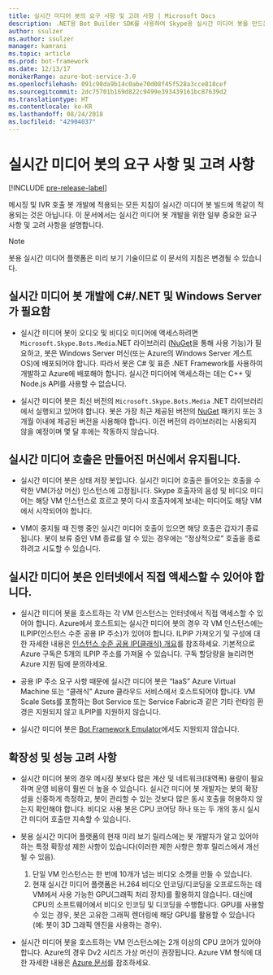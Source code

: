 ```yaml
---
title: 실시간 미디어 봇의 요구 사항 및 고려 사항 | Microsoft Docs
description: .NET용 Bot Builder SDK를 사용하여 Skype용 실시간 미디어 봇을 만드는 작업에 관련된 중요한 요구 사항과 고려 사항을 살펴봅니다.
author: ssulzer
ms.author: ssulzer
manager: kamrani
ms.topic: article
ms.prod: bot-framework
ms.date: 12/13/17
monikerRange: azure-bot-service-3.0
ms.openlocfilehash: 091c90da9b14c0abe70d08f45f528a3cce818cef
ms.sourcegitcommit: 2dc75701b169d822c9499e393439161bc87639d2
ms.translationtype: HT
ms.contentlocale: ko-KR
ms.lasthandoff: 08/24/2018
ms.locfileid: "42904037"
---
```

# <a name="requirements-and-considerations-for-real-time-media-bots"></a>실시간 미디어 봇의 요구 사항 및 고려 사항

[!INCLUDE [pre-release-label](../includes/pre-release-label-v3.md)]

메시징 및 IVR 호출 봇 개발에 적용되는 모든 지침이 실시간 미디어 봇 빌드에 똑같이 적용되는 것은 아닙니다. 이 문서에서는 실시간 미디어 봇 개발을 위한 일부 중요한 요구 사항 및 고려 사항을 설명합니다. 

> [!NOTE]
> 봇용 실시간 미디어 플랫폼은 미리 보기 기술이므로 이 문서의 지침은 변경될 수 있습니다.

## <a name="real-time-media-bot-development-requires-cnet-and-windows-server"></a>실시간 미디어 봇 개발에 C#/.NET 및 Windows Server가 필요함

- 실시간 미디어 봇이 오디오 및 비디오 미디어에 액세스하려면 `Microsoft.Skype.Bots.Media`.NET 라이브러리 (<a href="https://www.nuget.org/" target="_blank">NuGet</a>을 통해 사용 가능)가 필요하고, 봇은 Windows Server 머신(또는 Azure의 Windows Server 게스트 OS)에 배포되어야 합니다. 따라서 봇은 C# 및 표준 .NET Framework를 사용하여 개발하고 Azure에 배포해야 합니다. 실시간 미디어에 액세스하는 데는 C++ 및 Node.js API를 사용할 수 없습니다.

- 실시간 미디어 봇은 최신 버전의 `Microsoft.Skype.Bots.Media` .NET 라이브러리에서 실행되고 있어야 합니다. 봇은 가장 최근 제공된 버전의 <a href="https://www.nuget.org/" target="_blank">NuGet</a> 패키지 또는 3개월 이내에 제공된 버전을 사용해야 합니다. 이전 버전의 라이브러리는 사용되지 않을 예정이며 몇 달 후에는 작동하지 않습니다.

## <a name="real-time-media-calls-stay-on-the-machine-where-they-were-created"></a>실시간 미디어 호출은 만들어진 머신에서 유지됩니다.

- 실시간 미디어 봇은 상태 저장 봇입니다. 실시간 미디어 호출은 들어오는 호출을 수락한 VM(가상 머신) 인스턴스에 고정됩니다. Skype 호출자의 음성 및 비디오 미디어는 해당 VM 인스턴스로 흐르고 봇이 다시 호출자에게 보내는 미디어도 해당 VM에서 시작되어야 합니다.

- VM이 중지될 때 진행 중인 실시간 미디어 호출이 있으면 해당 호출은 갑자기 종료됩니다. 봇이 보류 중인 VM 종료를 알 수 있는 경우에는 “정상적으로” 호출을 종료하려고 시도할 수 있습니다.

## <a name="real-time-media-bots-must-be-directly-accessible-on-the-internet"></a>실시간 미디어 봇은 인터넷에서 직접 액세스할 수 있어야 합니다.

- 실시간 미디어 봇을 호스트하는 각 VM 인스턴스는 인터넷에서 직접 액세스할 수 있어야 합니다. Azure에서 호스트되는 실시간 미디어 봇의 경우 각 VM 인스턴스에는 ILPIP(인스턴스 수준 공용 IP 주소)가 있어야 합니다. ILPIP 가져오기 및 구성에 대한 자세한 내용은 <a href="/azure/virtual-network/virtual-networks-instance-level-public-ip" target="_blank">인스턴스 수준 공용 IP(클래식) 개요</a>를 참조하세요. 기본적으로 Azure 구독은 5개의 ILPIP 주소를 가져올 수 있습니다. 구독 할당량을 늘리려면 Azure 지원 팀에 문의하세요.

- 공용 IP 주소 요구 사항 때문에 실시간 미디어 봇은 “IaaS” Azure Virtual Machine 또는 “클래식” Azure 클라우드 서비스에서 호스트되어야 합니다. VM Scale Sets를 포함하는 Bot Service 또는 Service Fabric과 같은 기타 런타임 환경은 지원되지 않고 ILPIP를 지원하지 않습니다.

- 실시간 미디어 봇은 [Bot Framework Emulator](../bot-service-debug-emulator.md)에서도 지원되지 않습니다.

## <a name="scalability-and-performance-considerations"></a>확장성 및 성능 고려 사항

- 실시간 미디어 봇의 경우 메시징 봇보다 많은 계산 및 네트워크(대역폭) 용량이 필요하며 운영 비용이 훨씬 더 높을 수 있습니다. 실시간 미디어 봇 개발자는 봇의 확장성을 신중하게 측정하고, 봇이 관리할 수 있는 것보다 많은 동시 호출을 허용하지 않는지 확인해야 합니다. 비디오 사용 봇은 CPU 코어당 하나 또는 두 개의 동시 실시간 미디어 호출만 지속할 수 있습니다.

- 봇용 실시간 미디어 플랫폼의 현재 미리 보기 릴리스에는 봇 개발자가 알고 있어야 하는 특정 확장성 제한 사항이 있습니다(이러한 제한 사항은 향후 릴리스에서 개선될 수 있음). 
  1. 단일 VM 인스턴스는 한 번에 10개가 넘는 비디오 소켓을 만들 수 있습니다.
  2. 현재 실시간 미디어 플랫폼은 H.264 비디오 인코딩/디코딩을 오프로드하는 데 VM에서 사용 가능한 GPU(그래픽 처리 장치)를 활용하지 않습니다. 대신에 CPU의 소프트웨어에서 비디오 인코딩 및 디코딩을 수행합니다. GPU를 사용할 수 있는 경우, 봇은 고유한 그래픽 렌더링에 해당 GPU를 활용할 수 있습니다(예: 봇이 3D 그래픽 엔진을 사용하는 경우).

- 실시간 미디어 봇을 호스트하는 VM 인스턴스에는 2개 이상의 CPU 코어가 있어야 합니다. Azure의 경우 Dv2 시리즈 가상 머신이 권장됩니다. Azure VM 형식에 대한 자세한 내용은 <a href="/azure/virtual-machines/windows/sizes-general" target="_blank">Azure 문서</a>를 참조하세요. 
